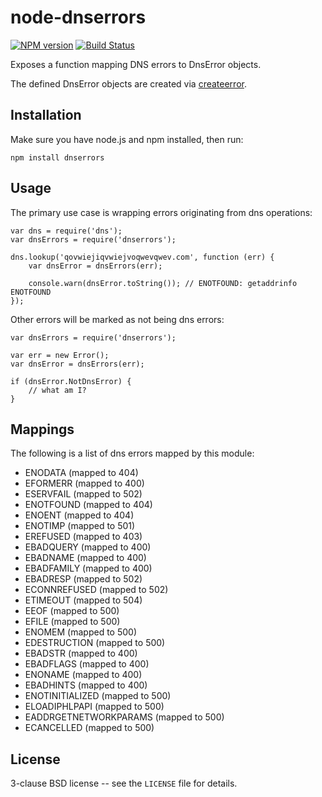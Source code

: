 node-dnserrors
==============

[![NPM version](https://badge.fury.io/js/dnserrors.svg)](http://badge.fury.io/js/dnserrors)
[![Build Status](https://travis-ci.org/One-com/node-dnserrors.svg?branch=master)](https://travis-ci.org/One-com/node-dnserrors)

Exposes a function mapping DNS errors to DnsError objects.

The defined DnsError objects are created via
<a href="https://github.com/One-com/node-createerror">createerror</a>.

Installation
------------

Make sure you have node.js and npm installed, then run:

    npm install dnserrors

Usage
-----

The primary use case is wrapping errors originating from dns operations:

    var dns = require('dns');
    var dnsErrors = require('dnserrors');

    dns.lookup('qovwiejiqvwiejvoqwevqwev.com', function (err) {
        var dnsError = dnsErrors(err);

        console.warn(dnsError.toString()); // ENOTFOUND: getaddrinfo ENOTFOUND
    });


Other errors will be marked as not being dns errors:

    var dnsErrors = require('dnserrors');

    var err = new Error();
    var dnsError = dnsErrors(err);

    if (dnsError.NotDnsError) {
        // what am I?
    }

Mappings
--------

The following is a list of dns errors mapped by this module:

* ENODATA (mapped to 404)
* EFORMERR (mapped to 400)
* ESERVFAIL (mapped to 502)
* ENOTFOUND (mapped to 404)
* ENOENT (mapped to 404)
* ENOTIMP (mapped to 501)
* EREFUSED (mapped to 403)
* EBADQUERY (mapped to 400)
* EBADNAME (mapped to 400)
* EBADFAMILY (mapped to 400)
* EBADRESP (mapped to 502)
* ECONNREFUSED (mapped to 502)
* ETIMEOUT (mapped to 504)
* EEOF (mapped to 500)
* EFILE (mapped to 500)
* ENOMEM (mapped to 500)
* EDESTRUCTION (mapped to 500)
* EBADSTR (mapped to 400)
* EBADFLAGS (mapped to 400)
* ENONAME (mapped to 400)
* EBADHINTS (mapped to 400)
* ENOTINITIALIZED (mapped to 500)
* ELOADIPHLPAPI (mapped to 500)
* EADDRGETNETWORKPARAMS (mapped to 500)
* ECANCELLED (mapped to 500)

License
-------

3-clause BSD license -- see the `LICENSE` file for details.
